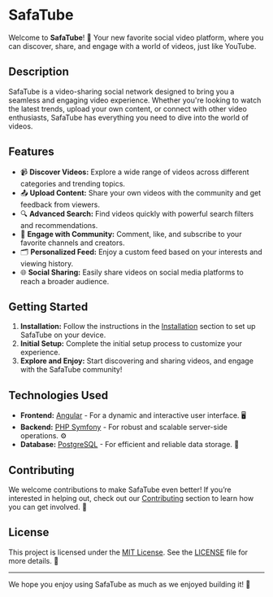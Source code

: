 # SafaTube

Welcome to **SafaTube**! 🎥 Your new favorite social video platform, where you can discover, share, and engage with a world of videos, just like YouTube.

## Description

SafaTube is a video-sharing social network designed to bring you a seamless and engaging video experience. Whether you're looking to watch the latest trends, upload your own content, or connect with other video enthusiasts, SafaTube has everything you need to dive into the world of videos.

## Features

- 📹 **Discover Videos:** Explore a wide range of videos across different categories and trending topics.
- 📤 **Upload Content:** Share your own videos with the community and get feedback from viewers.
- 🔍 **Advanced Search:** Find videos quickly with powerful search filters and recommendations.
- 💬 **Engage with Community:** Comment, like, and subscribe to your favorite channels and creators.
- 🗂️ **Personalized Feed:** Enjoy a custom feed based on your interests and viewing history.
- 🌐 **Social Sharing:** Easily share videos on social media platforms to reach a broader audience.

## Getting Started

1. **Installation:** Follow the instructions in the [Installation](#installation) section to set up SafaTube on your device.
2. **Initial Setup:** Complete the initial setup process to customize your experience.
3. **Explore and Enjoy:** Start discovering and sharing videos, and engage with the SafaTube community!

## Technologies Used

- **Frontend:** [Angular](https://angular.io/) - For a dynamic and interactive user interface. 🖥️
- **Backend:** [PHP Symfony](https://symfony.com/) - For robust and scalable server-side operations. ⚙️
- **Database:** [PostgreSQL](https://www.postgresql.org/) - For efficient and reliable data storage. 💾

## Contributing

We welcome contributions to make SafaTube even better! If you’re interested in helping out, check out our [Contributing](#contributing) section to learn how you can get involved. 🤝

## License

This project is licensed under the [MIT License](https://opensource.org/licenses/MIT). See the [LICENSE](LICENSE) file for more details. 📜

---

We hope you enjoy using SafaTube as much as we enjoyed building it! 🚀
